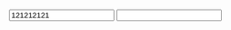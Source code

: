 <!DOCTYPE html>
<html lang="zh-cn">
<head>
    <meta http-equiv="Content-type" content="text/html; charset=utf-8" />
    <title>自适应的占位符效果</title>
    <link rel="stylesheet" href="style.css">
</head>
<body>
    <div style="width:400px;height:20px;margin:100px auto">
        <form>
            <input required='' type='text'	value='121212121'>
            <label alt='yy你是不是傻' placeholder='是不是'></label>
			 <input required='' type='text'>
        </form>
    </div>
<div class="footer-banner" style="width:728px; margin:200px auto 0"></div>
</body>
</html>